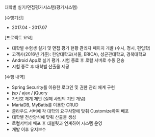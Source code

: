 대학별 실기/면접평가시스템(평가시스템)

[수행기간]
- 2017.04 - 2017.07

[프로젝트 요약]
- 대학별 수험생 실기 및 면접 평가 현황 관리자 페이지 개발 (수시, 정시, 편입학)
- 고객사(2016년 기준): 한양대학교(서울, ERICA), 성균관대학교, 경북대학교
- Android App로 실기 평가. 시험 종료 후 로컬 서버로 수동 전송
- 시험 종료 후 대학별 산출물 제공

[수행 내역]
- Spring Security를 이용한 로그인 및 권한 관리 체계 구현
- jsp / ajax / jQuery
- 가번호 체계 제안 (실제 사업의 기반 개념)
- MariaDB, MyBatis를 이용한 CRUD
- 클라우드 서버에 각 대학의 요구사항에 맞춰 Customize하여 배포
- 대학별 전산양식에 맞춰 산출물 생성
- 로컬서버에 배포 후 태블릿과 연계하여 시스템 운영
- 개발 이후 유지보수
